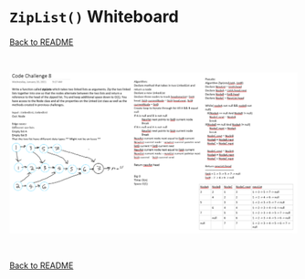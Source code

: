 # `ZipList()` Whiteboard
[Back to README](./../README.md#zip-list)

<br>

![append whiteboard](./assets/ziplist.png)

<br>

[Back to README](./../README.md#zip-list)